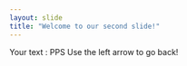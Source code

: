```yaml
---
layout: slide
title: "Welcome to our second slide!"
---
```

Your text : PPS
Use the left arrow to go back!
